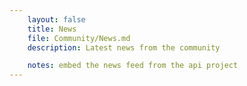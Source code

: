 ```yaml
---
    layout: false
    title: News
    file: Community/News.md
    description: Latest news from the community

    notes: embed the news feed from the api project
---
```


